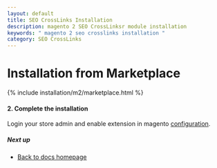```yaml
---
layout: default
title: SEO CrossLinks Installation
description: magento 2 SEO CrossLinksr module installation
keywords: " magento 2 seo crosslinks installation "
category: SEO CrossLinks
---
```


# Installation from Marketplace

{% include installation/m2/marketplace.html %}

#### 2. Complete the installation

Login your store admin and enable extension in magento [configuration](/m2/extensions/seo-cross-links/configuration).

##### Next up

- [Back to docs homepage](/m2/extensions/seo-cross-links)